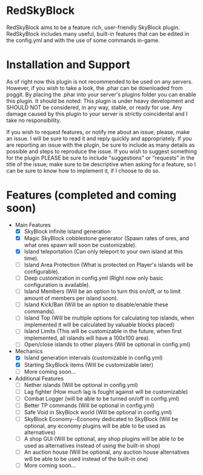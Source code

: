 # RedSkyBlock
RedSkyBlock aims to be a feature rich, user-friendly SkyBlock plugin. RedSkyBlock includes many useful, built-in features that can be edited in the config.yml and with the use of some commands in-game.

# Installation and Support
As of right now this plugin is not recommended to be used on any servers. However, if you wish to take a look, the .phar can be downloaded from poggit. By placing the .phar into your server's plugins folder you can enable this plugin. It should be noted: This plugin is under heavy development and SHOULD NOT be considered, in any way, stable, or ready for use. Any damage caused by this plugin to your server is strictly coincidental and I take no responsibility.

If you wish to request features, or notify me about an issue, please, make an issue. I will be sure to read it and reply quickly and appropriately. If you are reporting an issue with the plugin, be sure to include as many details as possible and steps to reproduce the issue. If you wish to suggest something for the plugin PLEASE be sure to include "suggestions" or "requests" in the title of the issue; make sure to be descriptive when asking for a feature, so I can be sure to know how to implement it, if I choose to do so.

# Features (completed and coming soon)
- Main Features
  - [x] SkyBlock infinite island generation
  - [x] Magic SkyBlock cobblestone generator (Spawn rates of ores, and what ores spawn will soon be customizable).
  - [x] Island teleportation (Can only teleport to your own island at this time).
  - [ ] Island Area Protection (What is protected on Player's islands will be configurable).
  - [ ] Deep customization in config.yml (Right now only basic configuration is available).
  - [ ] Island Members (Will be an option to turn this on/off, or to limit amount of members per island soon).
  - [ ] Island Kick/Ban (Will be an option to disable/enable these commands).
  - [ ] Island Top (Will be multiple options for calculating top islands, when implemented it will be calculated by valuable blocks placed)
  - [ ] Island Limits (This will be customizable in the future, when first implemented, all islands will have a 100x100 area).
  - [ ] Open/close islands to other players (Will be optional in config.yml)
- Mechanics
  - [x] Island generation intervals (customizable in config.yml)
  - [x] Starting SkyBlock items (Will be customizable later)
  - [ ] More coming soon...
- Additional Features
  - [ ] Nether islands (Will be optional in config.yml)
  - [ ] Lag fighter (How much lag is fought against will be customizable)
  - [ ] Combat Logger (will be able to be turned on/off in config.yml)
  - [ ] Better TP commands (Will be optional in config.yml)
  - [ ] Safe Void in SkyBlock world (Will be optional in config.yml)
  - [ ] SkyBlock Economy--Economy dedicated to SkyBlock (Will be optional, any economy plugins will be able to be used as alternatives)
  - [ ] A shop GUI (Will be optional, any shop plugins will be able to be used as alternatives instead of using the built-in shop)
  - [ ] An auction house (Will be optional, any auction house alternatives will be able to be used instead of the built-in one)
  - [ ] More coming soon...
